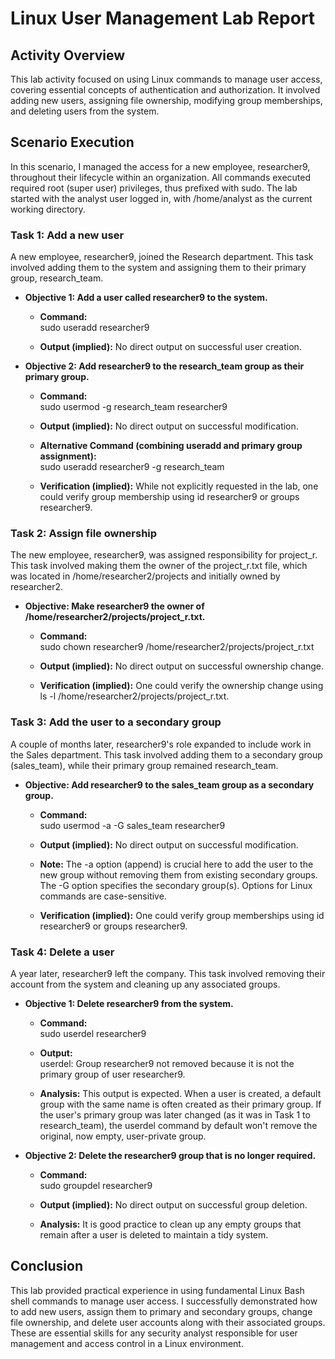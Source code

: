 # **Linux User Management Lab Report**

## **Activity Overview**

This lab activity focused on using Linux commands to manage user access, covering essential concepts of authentication and authorization. It involved adding new users, assigning file ownership, modifying group memberships, and deleting users from the system.

## **Scenario Execution**

In this scenario, I managed the access for a new employee, researcher9, throughout their lifecycle within an organization. All commands executed required root (super user) privileges, thus prefixed with sudo. The lab started with the analyst user logged in, with /home/analyst as the current working directory.

### **Task 1: Add a new user**

A new employee, researcher9, joined the Research department. This task involved adding them to the system and assigning them to their primary group, research\_team.

* **Objective 1: Add a user called researcher9 to the system.**  
  * **Command:**  
    sudo useradd researcher9

  * **Output (implied):** No direct output on successful user creation.  
* **Objective 2: Add researcher9 to the research\_team group as their primary group.**  
  * **Command:**  
    sudo usermod \-g research\_team researcher9

  * **Output (implied):** No direct output on successful modification.  
  * **Alternative Command (combining useradd and primary group assignment):**  
    sudo useradd researcher9 \-g research\_team

  * **Verification (implied):** While not explicitly requested in the lab, one could verify group membership using id researcher9 or groups researcher9.

### **Task 2: Assign file ownership**

The new employee, researcher9, was assigned responsibility for project\_r. This task involved making them the owner of the project\_r.txt file, which was located in /home/researcher2/projects and initially owned by researcher2.

* **Objective: Make researcher9 the owner of /home/researcher2/projects/project\_r.txt.**  
  * **Command:**  
    sudo chown researcher9 /home/researcher2/projects/project\_r.txt

  * **Output (implied):** No direct output on successful ownership change.  
  * **Verification (implied):** One could verify the ownership change using ls \-l /home/researcher2/projects/project\_r.txt.

### **Task 3: Add the user to a secondary group**

A couple of months later, researcher9's role expanded to include work in the Sales department. This task involved adding them to a secondary group (sales\_team), while their primary group remained research\_team.

* **Objective: Add researcher9 to the sales\_team group as a secondary group.**  
  * **Command:**  
    sudo usermod \-a \-G sales\_team researcher9

  * **Output (implied):** No direct output on successful modification.  
  * **Note:** The \-a option (append) is crucial here to add the user to the new group without removing them from existing secondary groups. The \-G option specifies the secondary group(s). Options for Linux commands are case-sensitive.  
  * **Verification (implied):** One could verify group memberships using id researcher9 or groups researcher9.

### **Task 4: Delete a user**

A year later, researcher9 left the company. This task involved removing their account from the system and cleaning up any associated groups.

* **Objective 1: Delete researcher9 from the system.**  
  * **Command:**  
    sudo userdel researcher9

  * **Output:**  
    userdel: Group researcher9 not removed because it is not the primary group of user researcher9.

  * **Analysis:** This output is expected. When a user is created, a default group with the same name is often created as their primary group. If the user's primary group was later changed (as it was in Task 1 to research\_team), the userdel command by default won't remove the original, now empty, user-private group.  
* **Objective 2: Delete the researcher9 group that is no longer required.**  
  * **Command:**  
    sudo groupdel researcher9

  * **Output (implied):** No direct output on successful group deletion.  
  * **Analysis:** It is good practice to clean up any empty groups that remain after a user is deleted to maintain a tidy system.

## **Conclusion**

This lab provided practical experience in using fundamental Linux Bash shell commands to manage user access. I successfully demonstrated how to add new users, assign them to primary and secondary groups, change file ownership, and delete user accounts along with their associated groups. These are essential skills for any security analyst responsible for user management and access control in a Linux environment.